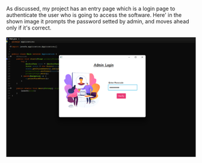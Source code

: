 <br>
As discussed, my project has an entry page which is a login page to authenticate the user who is going to access the software. Here' in the shown image it prompts the password setted by admin, and moves ahead only if it's correct.
<br>
<br>
<img src="./assets/Login.png" alt="Login Page Image" />
